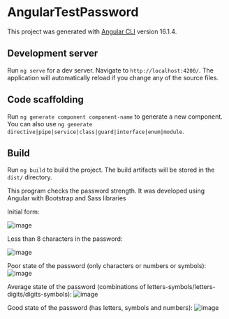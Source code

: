 # AngularTestPassword

This project was generated with [Angular CLI](https://github.com/angular/angular-cli) version 16.1.4.

## Development server

Run `ng serve` for a dev server. Navigate to `http://localhost:4200/`. The application will automatically reload if you change any of the source files.

## Code scaffolding

Run `ng generate component component-name` to generate a new component. You can also use `ng generate directive|pipe|service|class|guard|interface|enum|module`.

## Build

Run `ng build` to build the project. The build artifacts will be stored in the `dist/` directory.

This program checks the password strength. It was developed using Angular with Bootstrap and Sass libraries

Initial form:

![image](https://github.com/natalielie/angular-password-test/assets/64886645/4a5a5acc-c273-444b-8461-783fb90556e8)

Less than 8 characters in the password:

![image](https://github.com/natalielie/angular-password-test/assets/64886645/04926e65-4cfb-49cb-ae29-ea00f5979bbd)


Poor state of the password (only characters or numbers or symbols):
![image](https://github.com/natalielie/angular-password-test/assets/64886645/7faa50ca-4df8-42da-9075-5452c61a6112)


Average state of the password (combinations of letters-symbols/letters-digits/digits-symbols):
![image](https://github.com/natalielie/angular-password-test/assets/64886645/85362719-9142-4787-b767-da91bbc9fd8c)


Good state of the password (has letters, symbols and numbers):
![image](https://github.com/natalielie/angular-password-test/assets/64886645/c2a48394-24cb-4ad6-b495-a7d8666cc743)


